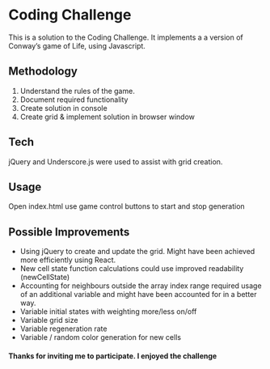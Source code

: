 # Coding Challenge
This is a solution to the Coding Challenge.  It implements a a version of Conway’s game of Life, using Javascript.

## Methodology
1. Understand the rules of the game.
2. Document required functionality
3. Create solution in console
4. Create grid & implement solution in browser window

## Tech
jQuery and Underscore.js were used to assist with grid creation.

## Usage
Open index.html
use game control buttons to start and stop generation


## Possible Improvements
* Using jQuery to create and update the grid. Might have been achieved more efficiently using React.  
* New cell state function calculations could use improved readability (newCellState)
* Accounting for neighbours outside the array index range required usage of an additional variable and might have been accounted for in a better way.
* Variable initial states with weighting more/less on/off
* Variable grid size
* Variable regeneration rate
* Variable / random color generation for new cells

#### Thanks for inviting me to participate.  I enjoyed the challenge
